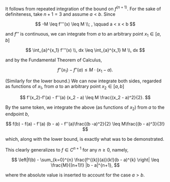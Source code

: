 It follows from repeated integration of the bound on $f^{(n+1)}$. For the sake of definiteness, take $n+1=3$ and assume $a < b$. Since 

$$
-M \leq f'''(x) \leq M \\; , \qquad a < x < b
$$

and $f'''$ is continuous, we can integrate from $a$ to an arbitrary point $x_1 \in [a, b]$

$$
\int_{a}^{x_1} f'''(x) \\, dx \leq \int_{a}^{x_1} M \\, dx
$$

and by the Fundamental Theorem of Calculus, 

$$
f''(x_1) - f''(a) \leq  M \cdot (x_1 - a).
$$

(Similarly for the lower bound.) We can now integrate both sides, regarded as functions of $x_1$, from $a$ to an arbitrary point $x_2 \in [a, b]$

$$
f'(x_2)-f'(a) - f''(a) (x_2 - a) \leq M \frac{(x_2 - a)^2}{2}.
$$

By the same token, we integrate the above (as functions of $x_2$) from $a$ to the endpoint $b$,

$$
f(b) - f(a) - f'(a) (b - a) - f''(a)\frac{(b -a)^2}{2} \leq M\frac{(b - a)^3}{3!}
$$

which, along with the lower bound, is exactly what was to be demonstrated.

This clearly generalizes to $f\in C^{n+1}$ for any $n \geq 0$, namely,

$$
\left|f(b) - \sum_{k=0}^{n} \frac{f^{(k)}(a)}{k!}(b - a)^{k} \right| \leq \frac{M}{(n+1)!} |b - a|^{n+1},
$$

where the absolute value is inserted to account for the case $a > b$.
